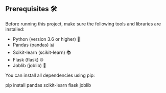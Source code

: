 ## Prerequisites 🛠️  
Before running this project, make sure the following tools and libraries are installed:

- Python (version 3.6 or higher) 🐍  
- Pandas (pandas) 📊  
- Scikit-learn (scikit-learn) 📚  
- Flask (flask) 🌐  
- Joblib (joblib) 💾  

You can install all dependencies using pip:

pip install pandas scikit-learn flask joblib
